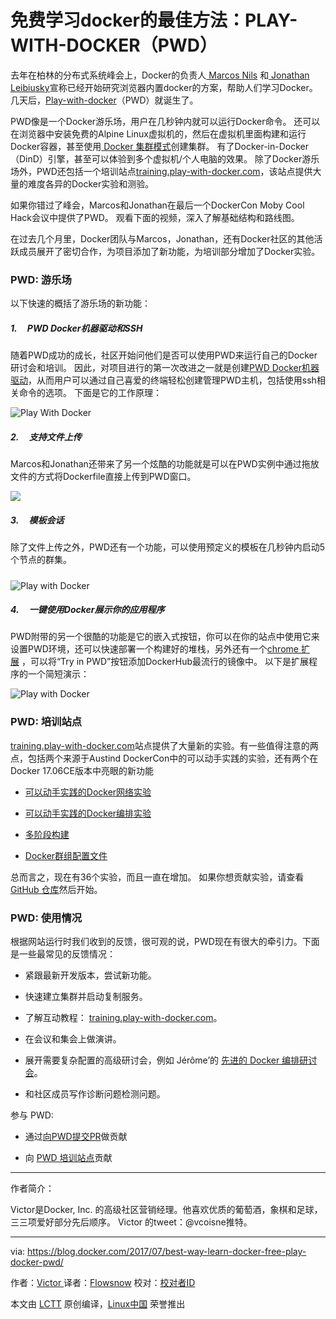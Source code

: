 免费学习docker的最佳方法：PLAY-WITH-DOCKER（PWD）
============================================================

去年在柏林的分布式系统峰会上，Docker的负责人[ Marcos Nils][15] 和[ Jonathan Leibiusky][16]宣称已经开始研究浏览器内置docker的方案，帮助人们学习Docker。 几天后，[Play-with-docker][17]（PWD）就诞生了。

PWD像是一个Docker游乐场，用户在几秒钟内就可以运行Docker命令。 还可以在浏览器中安装免费的Alpine Linux虚拟机的，然后在虚拟机里面构建和运行Docker容器，甚至使用[ Docker 集群模式][18]创建集群。 有了Docker-in-Docker（DinD）引擎，甚至可以体验到多个虚拟机/个人电脑的效果。 除了Docker游乐场外，PWD还包括一个培训站点[training.play-with-docker.com][19]，该站点提供大量的难度各异的Docker实验和测验。

如果你错过了峰会，Marcos和Jonathan在最后一个DockerCon Moby Cool Hack会议中提供了PWD。 观看下面的视频，深入了解基础结构和路线图。

在过去几个月里，Docker团队与Marcos，Jonathan，还有Docker社区的其他活跃成员展开了密切合作，为项目添加了新功能，为培训部分增加了Docker实验。

### PWD: 游乐场

以下快速的概括了游乐场的新功能：

##### 1\.     PWD Docker机器驱动和SSH

随着PWD成功的成长，社区开始问他们是否可以使用PWD来运行自己的Docker研讨会和培训。 因此，对项目进行的第一次改进之一就是创建[PWD Docker机器驱动][20]，从而用户可以通过自己喜爱的终端轻松创建管理PWD主机，包括使用ssh相关命令的选项。 下面是它的工作原理：

![Play With Docker](https://i2.wp.com/blog.docker.com/wp-content/uploads/ssh.gif?zoom=1.5625&resize=710%2C446&ssl=1)

##### 2\.     支持文件上传

Marcos和Jonathan还带来了另一个炫酷的功能就是可以在PWD实例中通过拖放文件的方式将Dockerfile直接上传到PWD窗口。

![](https://i0.wp.com/blog.docker.com/wp-content/uploads/pwd_upload-1.gif?zoom=1.5625&resize=710%2C406&ssl=1)

##### 3\.     模板会话

除了文件上传之外，PWD还有一个功能，可以使用预定义的模板在几秒钟内启动5个节点的群集。

##### 
![Play with Docker](https://i1.wp.com/blog.docker.com/wp-content/uploads/templated-session-1.gif?zoom=1.5625&resize=710%2C412&ssl=1)

##### 4\.     一键使用Docker展示你的应用程序

PWD附带的另一个很酷的功能是它的嵌入式按钮，你可以在你的站点中使用它来设置PWD环境，还可以快速部署一个构建好的堆栈，另外还有一个[chrome 扩展][21] ，可以将“Try in PWD”按钮添加DockerHub最流行的镜像中。 以下是扩展程序的一个简短演示：

 ![Play with Docker](https://lh5.googleusercontent.com/FqIHfES8KdNCY7YT9fZb5DbL7WYq6Qwb30RgubXix2x2ImJkaHrsEBZbb4rAxilhxgNmu56cQWZHiAbft3ox_T7UXn5oQRtRuxjrFhqRSiSXwFRJcLq6cWiAyg-pFddiJIVs0rY) 

### PWD: 培训站点

[training.play-with-docker.com][22]站点提供了大量新的实验。有一些值得注意的两点，包括两个来源于Austind DockerCon中的可以动手实践的实验，还有两个在Docker 17.06CE版本中亮眼的新功能

*   [可以动手实践的Docker网络实验][1]

*   [可以动手实践的Docker编排实验][2]

*   [多阶段构建][3]

*   [Docker群组配置文件][4]

总而言之，现在有36个实验，而且一直在增加。 如果你想贡献实验，请查看[GitHub 仓库][23]然后开始。

### PWD: 使用情况

根据网站运行时我们收到的反馈，很可观的说，PWD现在有很大的牵引力。下面是一些最常见的反馈情况：

*   紧跟最新开发版本，尝试新功能。

*   快速建立集群并启动复制服务。

*   了解互动教程： [training.play-with-docker.com][5]。 

*   在会议和集会上做演讲。

*   展开需要复杂配置的高级研讨会，例如 Jérôme’的 [先进的 Docker 编排研讨会][6]。 

*   和社区成员写作诊断问题检测问题。

参与 PWD:

*   通过[向PWD提交PR][7]做贡献

*   向 [PWD 培训站点][8]贡献

--------------------------------------------------------------------------------

作者简介：

Victor是Docker, Inc. 的高级社区营销经理。他喜欢优质的葡萄酒，象棋和足球，三三项爱好部分先后顺序。 Victor 的tweet：@vcoisne推特。



--------------------------------------------------------------------------------

via: https://blog.docker.com/2017/07/best-way-learn-docker-free-play-docker-pwd/

作者：[Victor ][a]
译者：[Flowsnow](https://github.com/Flowsnow)
校对：[校对者ID](https://github.com/校对者ID)

本文由 [LCTT](https://github.com/LCTT/TranslateProject) 原创编译，[Linux中国](https://linux.cn/) 荣誉推出

[a]:https://blog.docker.com/author/victor_c/
[1]:http://training.play-with-docker.com/docker-networking-hol/
[2]:http://training.play-with-docker.com/orchestration-hol/
[3]:http://training.play-with-docker.com/multi-stage/
[4]:http://training.play-with-docker.com/swarm-config/
[5]:http://training.play-with-docker.com/
[6]:https://github.com/docker/labs/tree/master/Docker-Orchestration
[7]:https://github.com/play-with-docker/
[8]:https://github.com/play-with-docker/training
[9]:https://blog.docker.com/author/victor_c/
[10]:https://blog.docker.com/tag/docker-labs/
[11]:https://blog.docker.com/tag/docker-training/
[12]:https://blog.docker.com/tag/docker-workshops/
[13]:https://blog.docker.com/tag/play-with-docker/
[14]:https://blog.docker.com/tag/pwd/
[15]:https://www.twitter.com/marcosnils
[16]:https://www.twitter.com/xetorthio
[17]:http://play-with-docker.com/
[18]:https://docs.docker.com/engine/swarm/
[19]:http://training.play-with-docker.com/
[20]:https://github.com/play-with-docker/docker-machine-driver-pwd/releases/tag/v0.0.5
[21]:https://chrome.google.com/webstore/detail/play-with-docker/kibbhpioncdhmamhflnnmfonadknnoan
[22]:http://training.play-with-docker.com/
[23]:https://github.com/play-with-docker/play-with-docker.github.io
